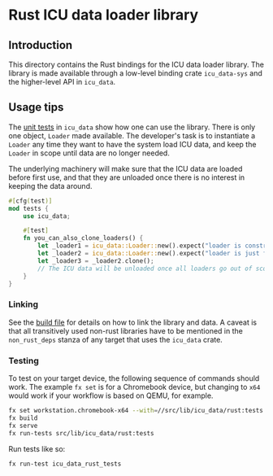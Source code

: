 # Rust ICU data loader library

## Introduction

This directory contains the Rust bindings for the ICU data loader library.  The library is made
available through a low-level binding crate `icu_data-sys` and the higher-level API in `icu_data`.

## Usage tips

The [unit tests](icu_data/src/lib.rs) in `icu_data` show how one can use the library.  There is only
one object, `Loader` made available.  The developer's task is to instantiate a `Loader` any time
they want to have the system load ICU data, and keep the `Loader` in scope until data are no longer
needed.

The underlying machinery will make sure that the ICU data are loaded before first use, and that they
are unloaded once there is no interest in keeping the data around.

```rust
#[cfg(test)]
mod tests {
    use icu_data;

    #[test]
    fn you_can_also_clone_loaders() {
        let _loader1 = icu_data::Loader::new().expect("loader is constructed with success");
        let _loader2 = icu_data::Loader::new().expect("loader is just fine with a second initialization");
        let _loader3 = _loader2.clone();
        // The ICU data will be unloaded once all loaders go out of scope.
    }
}
```

### Linking

See the [build file](icu_data/BUILD.gn) for details on how to link the library and data.  A caveat
is that all transitively used non-rust libraries have to be mentioned in the `non_rust_deps` stanza
of any target that uses the `icu_data` crate.

### Testing

To test on your target device, the following sequence of commands should work.  The example `fx set`
is for a Chromebook device, but changing to `x64` would work if your workflow is based on QEMU, for
example.

```bash
fx set workstation.chromebook-x64 --with=//src/lib/icu_data/rust:tests
fx build
fx serve
fx run-tests src/lib/icu_data/rust:tests
```

Run tests like so:

```console
fx run-test icu_data_rust_tests
```

